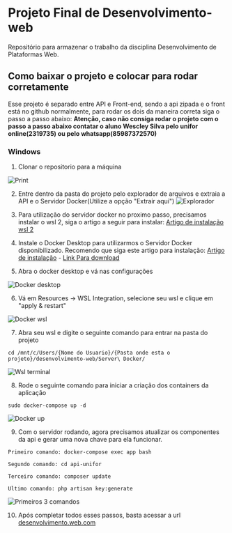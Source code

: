 # Projeto Final de Desenvolvimento-web
Repositório para armazenar o trabalho da disciplina Desenvolvimento de Plataformas Web.


## Como baixar o projeto e colocar para rodar corretamente

Esse projeto é separado entre API e Front-end, sendo a api zipada e o front está no github normalmente, para rodar os dois da maneira correta siga o passo a passo abaixo:
**Atenção, caso não consiga rodar o projeto com o passo a passo abaixo contatar o aluno Wescley Silva pelo unifor online(2319735) ou pelo whatsapp(85987372570)**
### Windows

1. Clonar o repositorio para a máquina

![Print](https://i.ibb.co/F7yVHnf/Captura-de-tela-2024-06-05-202439.png)


2. Entre dentro da pasta do projeto pelo explorador de arquivos e extraia a API e o Servidor Docker(Utilize a opção "Extrair aqui")
   ![Explorador](https://i.ibb.co/CHxsgqJ/Captura-de-tela-2024-06-05-202926.png)

3. Para utilização do servidor docker no proximo passo, precisamos instalar o wsl 2, siga o artigo a seguir para instalar: [Artigo de instalação wsl 2](https://marcelo-albuquerque.medium.com/como-instalar-o-wsl-2-no-windows-10-3e26d99d7161)


4.  Instale o Docker Desktop para utilizarmos o Servidor Docker disponibilizado. Recomendo que siga este artigo para instalação: [Artigo de instalação](https://docs.docker.com/desktop/install/windows-install/#install-docker-desktop-on-windows) - [Link Para download](https://desktop.docker.com/win/main/amd64/149282/Docker%20Desktop%20Installer.exe)


5. Abra o docker desktop e vá nas configurações


![Docker desktop](https://i.ibb.co/dWwBVTH/Captura-de-tela-2024-06-05-232135.png)

6. Vá em Resources -> WSL Integration, selecione seu wsl e clique em "apply & restart"

![Docker wsl](https://i.ibb.co/ch2zmSf/image.png)

7. Abra seu wsl e digite o seguinte comando para entrar na pasta do projeto

`cd /mnt/c/Users/{Nome do Usuario}/{Pasta onde esta o projeto}/desenvolvimento-web/Server\ Docker/ `

![Wsl terminal](https://i.ibb.co/c287nJ1/Captura-de-tela-2024-06-05-234430.png)


8. Rode o seguinte comando para iniciar a criação dos containers da aplicação


``sudo docker-compose up -d``

![Docker up](https://i.ibb.co/9qhmfR6/Captura-de-tela-2024-06-05-235902.png)


9. Com o servidor rodando, agora precisamos atualizar os componentes da api e gerar uma nova chave para ela funcionar.

`Primeiro comando: docker-compose exec app bash`

`Segundo comando: cd api-unifor`

`Terceiro comando: composer update`

`Ultimo comando: php artisan key:generate`

![Primeiros 3 comandos](https://i.ibb.co/LZLRnXx/Captura-de-tela-2024-06-07-011600.png)


10. Após completar todos esses passos, basta acessar a url [desenvolvimento.web.com](http://desenvolvimento.web.com)
